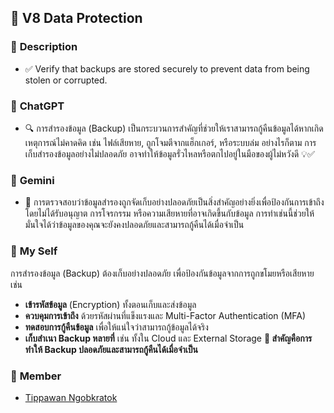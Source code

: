 ## 🔐 V8 Data Protection

### 📌 **Description**  
- ✅ Verify that backups are stored securely to prevent data from being stolen or corrupted. 

### 🤖 **ChatGPT**  
- 🔍 การสำรองข้อมูล (Backup) เป็นกระบวนการสำคัญที่ช่วยให้เราสามารถกู้คืนข้อมูลได้หากเกิดเหตุการณ์ไม่คาดคิด เช่น ไฟล์เสียหาย, ถูกโจมตีจากแฮ็กเกอร์, หรือระบบล่ม อย่างไรก็ตาม การเก็บสำรองข้อมูลอย่างไม่ปลอดภัย อาจทำให้ข้อมูลรั่วไหลหรือตกไปอยู่ในมือของผู้ไม่หวังดี 💡✅  

### 🧠 **Gemini**  
- 🔎 การตรวจสอบว่าข้อมูลสำรองถูกจัดเก็บอย่างปลอดภัยเป็นสิ่งสำคัญอย่างยิ่งเพื่อป้องกันการเข้าถึงโดยไม่ได้รับอนุญาต การโจรกรรม หรือความเสียหายที่อาจเกิดขึ้นกับข้อมูล การทำเช่นนี้ช่วยให้มั่นใจได้ว่าข้อมูลของคุณจะยังคงปลอดภัยและสามารถกู้คืนได้เมื่อจำเป็น

### 👤 **My Self**  
การสำรองข้อมูล (Backup) ต้องเก็บอย่างปลอดภัย เพื่อป้องกันข้อมูลจากการถูกขโมยหรือเสียหาย เช่น

- **เข้ารหัสข้อมูล** (Encryption) ทั้งตอนเก็บและส่งข้อมูล
- **ควบคุมการเข้าถึง** ด้วยรหัสผ่านที่แข็งแรงและ Multi-Factor Authentication (MFA)
- **ทดสอบการกู้คืนข้อมูล** เพื่อให้แน่ใจว่าสามารถกู้ข้อมูลได้จริง
- **เก็บสำเนา Backup หลายที่** เช่น ทั้งใน Cloud และ External Storage
**🔐 สำคัญคือการทำให้ Backup ปลอดภัยและสามารถกู้คืนได้เมื่อจำเป็น**
  
### 📂 **Member**
  - [Tippawan Ngobkratok](https://jis03.github.io/security-requirments)

